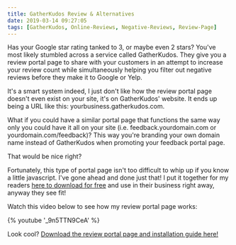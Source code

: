 ```yaml
---
title: GatherKudos Review & Alternatives
date: 2019-03-14 09:27:05
tags: [GatherKudos, Online-Reviews, Negative-Reviews, Review-Page]
---
```


Has your Google star rating tanked to 3, or maybe even 2 stars? You've most likely stumbled across a service called GatherKudos. They give you a review portal page to share with your customers in an attempt to increase your review count while simultaneously helping you filter out negative reviews before they make it to Google or Yelp.

It's a smart system indeed, I just don't like how the review portal page doesn't even exist on your site, it's on GatherKudos' website. It ends up being a URL like this: yourbusiness.gatherkudos.com.

What if you could have a similar portal page that functions the same way only you could have it all on your site (i.e. feedback.yourdomain.com or yourdomain.com/feedback)? This way you're branding your own domain name instead of GatherKudos when promoting your feedback portal page.

That would be nice right?

Fortunately, this type of portal page isn't too difficult to whip up if you know a little javascript. I've gone ahead and done just that! I put it together for my readers [here to download for free](https://www.getdrip.com/forms/198503846/submissions/new) and use in their business right away, anyway they see fit!

Watch this video below to see how my review portal page works:

<div class="video">
{% youtube '_9n5TTN9CeA' %}
</div>

Look cool? [Download the review portal page and installation guide here!](https://www.getdrip.com/forms/198503846/submissions/new)